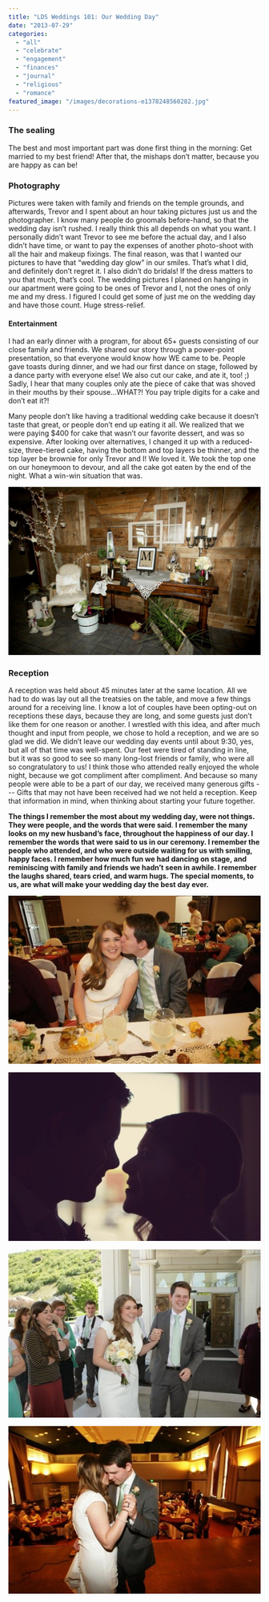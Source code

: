 ```yaml
---
title: "LDS Weddings 101: Our Wedding Day"
date: "2013-07-29"
categories: 
  - "all"
  - "celebrate"
  - "engagement"
  - "finances"
  - "journal"
  - "religious"
  - "romance"
featured_image: "/images/decorations-e1378248560282.jpg"
---
```


### The sealing

The best and most important part was done first thing in the morning: Get married to my best friend! After that, the mishaps don’t matter, because you are happy as can be!

### Photography

Pictures were taken with family and friends on the temple grounds, and afterwards, Trevor and I spent about an hour taking pictures just us and the photographer. I know many people do groomals before-hand, so that the wedding day isn’t rushed. I really think this all depends on what you want. I personally didn’t want Trevor to see me before the actual day, and I also didn’t have time, or want to pay the expenses of another photo-shoot with all the hair and makeup fixings. The final reason, was that I wanted our pictures to have that “wedding day glow” in our smiles. That’s what I did, and definitely don’t regret it. I also didn’t do bridals! If the dress matters to you that much, that’s cool. The wedding pictures I planned on hanging in our apartment were going to be ones of Trevor and I, not the ones of only me and my dress. I figured I could get some of just me on the wedding day and have those count. Huge stress-relief.

#### Entertainment

I had an early dinner with a program, for about 65+ guests consisting of our close family and friends. We shared our story through a power-point presentation, so that everyone would know how WE came to be. People gave toasts during dinner, and we had our first dance on stage, followed by a dance party with everyone else! We also cut our cake, and ate it, too! ;) Sadly, I hear that many couples only ate the piece of cake that was shoved in their mouths by their spouse...WHAT?! You pay triple digits for a cake and don’t eat it?!

Many people don’t like having a traditional wedding cake because it doesn’t taste that great, or people don’t end up eating it all. We realized that we were paying $400 for cake that wasn’t our favorite dessert, and was so expensive. After looking over alternatives, I changed it up with a reduced-size, three-tiered cake, having the bottom and top layers be thinner, and the top layer be brownie for only Trevor and I! We loved it. We took the top one on our honeymoon to devour, and all the cake got eaten by the end of the night. What a win-win situation that was.

![lds weddings, understanding lds weddings, how to make the most of your wedding day, wedding planning help, cute lds weddings](/images/decorations-1024x682.jpg)

### Reception

A reception was held about 45 minutes later at the same location. All we had to do was lay out all the treatsies on the table, and move a few things around for a receiving line. I know a lot of couples have been opting-out on receptions these days, because they are long, and some guests just don’t like them for one reason or another. I wrestled with this idea, and after much thought and input from people, we chose to hold a reception, and we are so glad we did. We didn’t leave our wedding day events until about 9:30, yes, but all of that time was well-spent. Our feet were tired of standing in line, but it was so good to see so many long-lost friends or family, who were all so congratulatory to us! I think those who attended really enjoyed the whole night, because we got compliment after compliment. And because so many people were able to be a part of our day, we received many generous gifts --- Gifts that may not have been received had we not held a reception. Keep that information in mind, when thinking about starting your future together.

**The things I remember the most about my wedding day, were not things. They were people, and the words that were said**. **I remember the many looks on my new husband’s face, throughout the happiness of our day. I remember the words that were said to us in our ceremony. I remember the people who attended, and who were outside waiting for us with smiling, happy faces. I remember how much fun we had dancing on stage, and reminiscing with family and friends we hadn’t seen in awhile. I remember the laughs shared, tears cried, and warm hugs. The special moments, to us, are what will make your wedding day the best day ever.**

![TrevorAmy_reception_JDA_0189](/images/TrevorAmy_reception_JDA_0189.jpg)

![lds weddings, understanding lds weddings, how to make the most of your wedding day, wedding planning help, cute lds weddings](/images/TrevorAmy_reception_JDA_0098-Copy.jpg)

![TrevorAmy_wedding_JDA_0036](/images/TrevorAmy_wedding_JDA_0036.jpg)

![lds weddings, understanding lds weddings, how to make the most of your wedding day, wedding planning help, cute lds weddings](/images/TrevorAmy_reception_JDA_0290.jpg)
